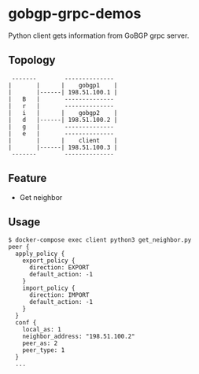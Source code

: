 # gobgp-grpc-demos
Python client gets information from GoBGP grpc server.

## Topology

```
 -------        --------------
|       |      |    gobgp1    |
|       |------| 198.51.100.1 |
|   B   |       --------------
|   r   |       --------------
|   i   |      |    gobgp2    |
|   d   |------| 198.51.100.2 |
|   g   |       --------------
|   e   |       --------------
|       |      |    client    |
|       |------| 198.51.100.3 |
 -------        --------------
```

## Feature
- Get neighbor

## Usage

```
$ docker-compose exec client python3 get_neighbor.py
peer {
  apply_policy {
    export_policy {
      direction: EXPORT
      default_action: -1
    }
    import_policy {
      direction: IMPORT
      default_action: -1
    }
  }
  conf {
    local_as: 1
    neighbor_address: "198.51.100.2"
    peer_as: 2
    peer_type: 1
  }
  ...
```

